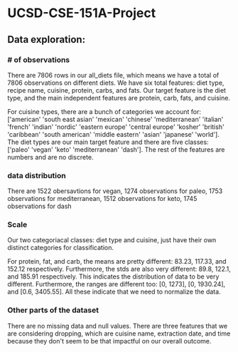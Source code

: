 # UCSD-CSE-151A-Project

## Data exploration:

### # of observations

There are 7806 rows in our all_diets file, which means we have a total of 7806 observations on different diets. We have six total features: diet type, recipe name, cuisine, protein, carbs, and fats. Our target feature is the diet type, and the main independent features are protein, carb, fats, and cuisine.

For cuisine types, there are a bunch of categories we account for: ['american' 'south east asian' 'mexican' 'chinese' 'mediterranean'
'italian' 'french' 'indian' 'nordic' 'eastern europe' 'central europe'
'kosher' 'british' 'caribbean' 'south american' 'middle eastern' 'asian'
'japanese' 'world'].
The diet types are our main target feature and there are five classes: ['paleo' 'vegan' 'keto' 'mediterranean' 'dash'].
The rest of the features are numbers and are no discrete.

### data distribution

There are 1522 obersavtions for vegan, 1274 observations for paleo, 1753 observations for mediterranean, 1512 observations for keto, 1745 observations for dash

### Scale

Our two categoriacal classes: diet type and cuisine, just have their own distinct categories for classification.

For protein, fat, and carb, the means are pretty different: 83.23, 117.33, and 152.12 respectively. Furthermore, the stds are also very different: 89.8, 122.1, and 185.91 respectively. This indicates the distribution of data to be very different. Furthermore, the ranges are different too: [0, 1273], [0, 1930.24], and [0.6, 3405.55]. All these indicate that we need to normalize the data.

### Other parts of the dataset

There are no missing data and null values. There are three features that we are considering dropping, which are cuisine name, extraction date, and time because they don't seem to be that impactful on our overall outcome.
